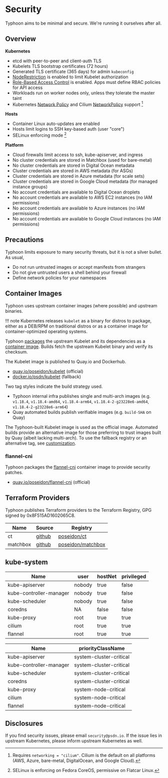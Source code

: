 # Security

Typhoon aims to be minimal and secure. We're running it ourselves after all.

## Overview

**Kubernetes**

* etcd with peer-to-peer and client-auth TLS
* Kubelets TLS bootstrap certificates (72 hours)
* Generated TLS certificate (365 days) for admin `kubeconfig`
* [NodeRestriction](https://kubernetes.io/docs/reference/access-authn-authz/node/) is enabled to limit Kubelet authorization
* [Role-Based Access Control](https://kubernetes.io/docs/admin/authorization/rbac/) is enabled. Apps must define RBAC policies for API access
* Workloads run on worker nodes only, unless they tolerate the master taint
* Kubernetes [Network Policy](https://kubernetes.io/docs/concepts/services-networking/network-policies/) and Cilium [NetworkPolicy](https://docs.cilium.io/en/latest/security/policy/index.html) support [^1]

[^1]: Requires `networking = "cilium"`. Cilium is the default on all platforms (AWS, Azure, bare-metal, DigitalOcean, and Google Cloud).

**Hosts**

* Container Linux auto-updates are enabled
* Hosts limit logins to SSH key-based auth (user "core")
* SELinux enforcing mode [^2]

[^2]: SELinux is enforcing on Fedora CoreOS, permissive on Flatcar Linux.

**Platform**

* Cloud firewalls limit access to ssh, kube-apiserver, and ingress
* No cluster credentials are stored in Matchbox (used for bare-metal)
* No cluster credentials are stored in Digital Ocean metadata
* Cluster credentials are stored in AWS metadata (for ASGs)
* Cluster credentials are stored in Azure metadata (for scale sets)
* Cluster credentials are stored in Google Cloud metadata (for managed instance groups)
* No account credentials are available to Digital Ocean droplets
* No account credentials are available to AWS EC2 instances (no IAM permissions)
* No account credentials are available to Azure instances (no IAM permissions)
* No account credentials are available to Google Cloud instances (no IAM permissions)

## Precautions

Typhoon limits exposure to many security threats, but it is not a silver bullet. As usual,

* Do not run untrusted images or accept manifests from strangers
* Do not give untrusted users a shell behind your firewall
* Define network policies for your namespaces

## Container Images

Typhoon uses upstream container images (where possible) and upstream binaries.

!!! note
    Kubernetes releases `kubelet` as a binary for distros to package, either as a DEB/RPM on traditional distros or as a container image for container-optimized operating systems.

Typhoon [packages](https://github.com/poseidon/kubelet) the upstream Kubelet and its dependencies as a [container image](https://quay.io/repository/poseidon/kubelet). Builds fetch the upstream Kubelet binary and verify its checksum.

The Kubelet image is published to Quay.io and Dockerhub.

* [quay.io/poseidon/kubelet](https://quay.io/repository/poseidon/kubelet) (official)
* [docker.io/psdn/kubelet](https://hub.docker.com/r/psdn/kubelet) (fallback)

Two tag styles indicate the build strategy used.

* Typhoon internal infra publishes single and multi-arch images (e.g. `v1.18.4`, `v1.18.4-amd64`, `v1.18.4-arm64`, `v1.18.4-2-g23228e6-amd64`, `v1.18.4-2-g23228e6-arm64`)
* Quay automated builds publish verifiable images (e.g. `build-SHA` on Quay)

The Typhoon-built Kubelet image is used as the official image. Automated builds provide an alternative image for those preferring to trust images built by Quay (albeit lacking multi-arch). To use the fallback registry or an alternative tag, see [customization](/advanced/customization/#system-images).

### flannel-cni

Typhoon packages the [flannel-cni](https://github.com/poseidon/flannel-cni) container image to provide security patches.

* [quay.io/poseidon/flannel-cni](https://quay.io/repository/poseidon/flannel-cni) (official)

## Terraform Providers

Typhoon publishes Terraform providers to the Terraform Registry, GPG signed by 0x8F515AD1602065C8.

| Name     | Source | Registry |
|----------|--------|----------|
| ct       | [github](https://github.com/poseidon/terraform-provider-ct) | [poseidon/ct](https://registry.terraform.io/providers/poseidon/ct/latest) |
| matchbox | [github](https://github.com/poseidon/terraform-provider-matchbox) | [poseidon/matchbox](https://registry.terraform.io/providers/poseidon/matchbox/latest) |

## kube-system

| Name           | user   | hostNet | privileged |
|----------------|--------|---------|------------|
| kube-apiserver | nobody | true    | false      |
| kube-controller-manager | nobody | true | false |
| kube-scheduler | nobody | true    | false      |
| coredns        | NA     | false   | false      |
| kube-proxy     | root   | true    | true       |
| cilium         | root   | true    | true       |
| flannel        | root   | true    | true       |


| Name                    | priorityClassName |
|-------------------------|-------------------|
| kube-apiserver          | system-cluster-critical |
| kube-controller-manager | system-cluster-critical |
| kube-scheduler          | system-cluster-critical |
| coredns                 | system-cluster-critical |
| kube-proxy              | system-node-critical |
| cilium                  | system-node-critical |
| flannel                 | system-node-critical |

## Disclosures

If you find security issues, please email `security@psdn.io`. If the issue lies in upstream Kubernetes, please inform upstream Kubernetes as well.

